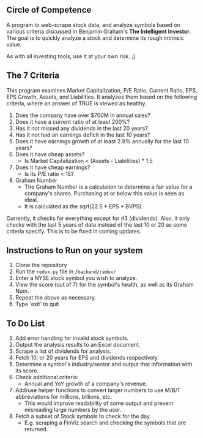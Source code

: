 ## Circle of Competence
A program to web-scrape stock data, and analyze symbols based on various criteria discussed in Benjamin Graham's __The Intelligent Investor__. The goal is to quickly analyze a stock and determine its rough intrinsic value.

As with all investing tools, use it at your own risk. ;)

## The 7 Criteria
This program examines Market Capitalization, P/E Ratio, Current Ratio, EPS, EPS Growth, Assets, and Liabilities. It analyzes them based on the following criteria, where an answer of TRUE is viewed as healthy.
1. Does the company have over $700M in annual sales? 
2. Does it have a current ratio of at least 200%?
3. Has it not missed any dividends in the last 20 years?
4. Has it not had an earnings deficit in the last 10 years?
5. Does it have earnings growth of at least 2.9% annually for the last 10 years?
6. Does it have cheap assets?
	* Is Market Capitalization < (Assets - Liabilities) * 1.5
7. Does it have cheap earnings?
	* Is its P/E ratio < 15?
8. Graham Number
	* The Graham Number is a calculation to determine a fair value for a company's shares. Purchasing at or below this value is seen as ideal.
	* It is calculated as the sqrt(22.5 * EPS * BVPS).

Currently, it checks for everything except for #3 (dividends). Also, it only checks with the last 5 years of data instead of the last 10 or 20 as some criteria specify. This is to be fixed in coming updates.

## Instructions to Run on your system
1. Clone the repository
2. Run the `redux.py` file in `/backend/redux/`
3. Enter a NYSE stock symbol you wish to analyze.
4. View the score (out of 7) for the symbol's health, as well as its Graham Num.
5. Repeat the above as necessary.
6. Type 'exit' to quit

## To Do List
1. Add error handling for invalid stock symbols.
2. Output the analysis results to an Excel document.
3. Scrape a list of dividends for analysis.
4. Fetch 10, or 20 years for EPS and dividends respectively.
5. Determine a symbol's industry/sector and output that information with its score.
6. Check additional criteria:
	* Annual and YoY growth of a company's revenue.
7. Add/use helper functions to convert larger numbers to use M/B/T abbreviations for millions, billions, etc.
	* This would improve readability of some output and prevent misreading large numbers by the user.
8. Fetch a subset of Stock symbols to check for the day.
	* E.g. scraping a FinViz search and checking the symbols that are returned.
